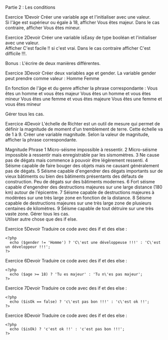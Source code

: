 Partie 2 : Les conditions

Exercice 1Devoir
Créer une variable age et l'initialiser avec une valeur.  
Si l'âge est supérieur ou égale à 18, afficher Vous êtes majeur. Dans le cas contraire, afficher Vous êtes mineur.

Exercice 2Devoir
Créer une variable isEasy de type booléan et l'initialiser avec une valeur.  
Afficher C'est facile !! si c'est vrai. Dans le cas contraire afficher C'est difficile !!!. 

Bonus : L'écrire de deux manières différentes.

Exercice 3Devoir
Créer deux variables age et gender. La variable gender peut prendre comme valeur :
Homme
Femme

En fonction de l'âge et du genre afficher la phrase correspondante :
Vous êtes un homme et vous êtes majeur
Vous êtes un homme et vous êtes mineur
Vous êtes une femme et vous êtes majeure
Vous êtes une femme et vous êtes mineur 

Gérer tous les cas. 

Exercice 4Devoir
L'échelle de Richter est un outil de mesure qui permet de définir la magnitude de moment d'un tremblement de terre. Cette échelle va de 1 à 9.
Créer une variable magnitude. Selon la valeur de magnitude, afficher la phrase correspondante.

Magnitude	Phrase
1	Micro-séisme impossible à ressentir.
2	Micro-séisme impossible à ressentir mais enregistrable par les sismomètres.
3	Ne cause pas de dégats mais commence à pouvoir être légèrement ressenti.
4	Séisme capable de faire bouger des objets mais ne causant généralement pas de dégats.
5	Séisme capable d'engendrer des dégats importants sur de vieux bâtiments ou bien des bâtiments présentants des défauts de construction. Peu de dégats sur des bâtiments modernes.
6	Fort séisme capable d'engendrer des destructions majeures sur une large distance (180 km) autour de l'épicentre.
7	Séisme capable de destructions majeures à modérées sur une très large zone en fonction de la distance.
8	Séisme capable de destructions majeures sur une très large zone de plusieurs centaines de kilomètres.
9	Séisme capable de tout détruire sur une très vaste zone.
Gérer tous les cas.  
Utilser autre chose que des if else.

Exercice 5Devoir
Traduire ce code avec des if et des else : 

    <?php
      echo ($gender != 'Homme') ? 'C\'est une développeuse !!!' : 'C\'est un développeur !!!';
    ?>

Exercice 6Devoir
Traduire ce code avec des if et des else :  

    <?php
      echo ($age >= 18) ? 'Tu es majeur' : 'Tu n\'es pas majeur';
    ?>

Exercice 7Devoir
Traduire ce code avec des if et des else :  

    <?php
      echo ($isOk == false) ? 'c\'est pas bon !!!' : 'c\'est ok !!';
    ?>
    
Exercice 8Devoir
Traduire ce code avec des if et des else :  

    <?php
      echo ($isOk) ? 'c'est ok !!' : 'c'est pas bon !!!';
    ?>